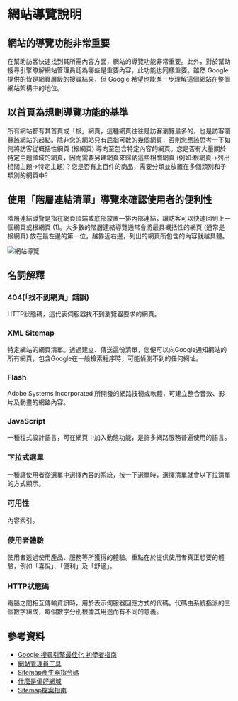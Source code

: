 # 網站導覽說明

## 網站的導覽功能非常重要

在幫助訪客快速找到其所需內容方面，網站的導覽功能非常重要。此外，對於幫助搜尋引擎瞭解網站管理員認為哪些是重要內容，此功能也同樣重要。雖然 Google 提供的皆是網頁層級的搜尋結果，但 Google 希望也能進一步理解這個網站在整個網站架構中的地位。

## 以首頁為規劃導覽功能的基準

所有網站都有其首頁或「根」網頁，這種網頁往往是訪客瀏覽最多的，也是訪客瀏覽該網站的起點。除非您的網站只有屈指可數的幾個網頁，否則您應該思考一下如何將訪客從概括性網頁 (根網頁) 導向至包含特定內容的網頁。您是否有大量關於特定主題領域的網頁，因而需要另建網頁來歸納這些相關網頁 (例如:根網頁->列出相關主題->特定主題)？您是否有上百件的商品，需要分類並放置在多個類別和子類別的網頁中?

## 使用「階層連結清單」導覽來確認使用者的便利性

階層連結導覽是指在網頁頂端或底部放置一排內部連結，讓訪客可以快速回到上一個網頁或根網頁 (1)。大多數的階層連結導覽通常會將最具概括性的網頁 (通常是根網頁) 放在最左邊的第一位，越靠近右邊，列出的網頁所包含的內容就越具體。

![網站導覽](http://i.imgur.com/tFesuMU.png)

## 名詞解釋

### 404(「找不到網頁」錯誤)

HTTP狀態碼，這代表伺服器找不到瀏覽器要求的網頁。

### XML Sitemap

特定網站的網頁清單。透過建立、傳送這份清單，您便可以向Google通知網站的 所有網頁，包含Google在一般檢索程序時，可能偵測不到的任何網址。

### Flash

Adobe Systems Incorporated 所開發的網路技術或軟體，可建立整合音效、影片及動畫的網路內容。

### JavaScript

一種程式設計語言，可在網頁中加入動態功能，是許多網路服務普遍使用的語言。

### 下拉式選單

一種讓使用者從選單中選擇內容的系統，按一下選單時，選擇清單就會以下拉清單的方式顯示。

### 可用性

內容索引。

### 使用者體驗

使用者透過使用產品、服務等所獲得的體驗。重點在於提供使用者真正想要的體驗，例如「喜悅」、「便利」及「舒適」。

### HTTP狀態碼

電腦之間相互傳輸資訊時，用於表示伺服器回應方式的代碼。代碼由系統指派的三個數字組成，每個數字分別根據其用途而有不同的意義。

## 參考資料

* [Google 搜尋引擎最佳化 初學者指南](http://static.googleusercontent.com/external_content/untrusted_dlcp/www.google.com.hk/zh-TW/hk/intl/zh-TW/webmasters/docs/search-engine-optimization-starter-guide-zh-tw.pdf)
* [網站管理員工具](https://www.google.com/webmasters/tools/home?hl=zh-TW)
* [Sitemap產生器指令碼](http://code.google.com/p/googlesitemapgenerator/)
* [什麼是偏好網域](https://support.google.com/webmasters/answer/44231?hl=zh-Hant)
* [Sitemap檔案指南](https://support.google.com/webmasters/answer/156184)
